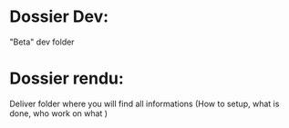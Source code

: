 # Dossier Dev: 
"Beta" dev folder

# Dossier rendu: 

Deliver folder where you will find all informations
(How to setup, what is done, who work on what )
